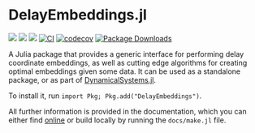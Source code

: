 # DelayEmbeddings.jl

[![](https://img.shields.io/badge/docs-dev-lightblue.svg)](https://JuliaDynamics.github.io/DelayEmbeddings.jl/dev)
[![](https://img.shields.io/badge/docs-stable-blue.svg)](https://JuliaDynamics.github.io/DelayEmbeddings.jl/stable)
[![](https://img.shields.io/badge/DOI-10.1007%2F978--3--030--91032--7-purple)](https://link.springer.com/book/10.1007/978-3-030-91032-7)
[![CI](https://github.com/JuliaDynamics/DelayEmbeddings.jl/workflows/CI/badge.svg)](https://github.com/JuliaDynamics/DelayEmbeddings.jl/actions?query=workflow%3ACI)
[![codecov](https://codecov.io/gh/JuliaDynamics/DelayEmbeddings.jl/branch/main/graph/badge.svg)](https://codecov.io/gh/JuliaDynamics/DelayEmbeddings.jl)
[![Package Downloads](https://shields.io/endpoint?url=https://pkgs.genieframework.com/api/v1/badge/DelayEmbeddings)](https://pkgs.genieframework.com?packages=DelayEmbeddings)

A Julia package that provides a generic interface for performing delay coordinate embeddings, as well as cutting edge algorithms for creating optimal embeddings given some data.
It can be used as a standalone package, or as part of
[DynamicalSystems.jl](https://juliadynamics.github.io/DynamicalSystems.jl/dev/).

To install it, run `import Pkg; Pkg.add("DelayEmbeddings")`.

All further information is provided in the documentation, which you can either find [online](https://juliadynamics.github.io/DelayEmbeddings.jl/stable/) or build locally by running the `docs/make.jl` file.
